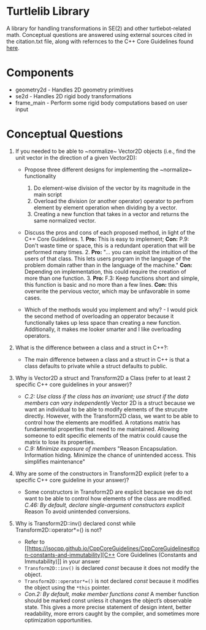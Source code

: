 # Turtlelib Library
A library for handling transformations in SE(2) and other turtlebot-related math.
Conceptual questions are answered using external sources cited in the citation.txt file, along with refernces to the C++ Core Guidelines found [here](https://isocpp.github.io/CppCoreGuidelines/CppCoreGuidelines#main). 

# Components
- geometry2d - Handles 2D geometry primitives
- se2d - Handles 2D rigid body transformations
- frame_main - Perform some rigid body computations based on user input

# Conceptual Questions
1. If you needed to be able to ~normalize~ Vector2D objects (i.e., find the unit vector in the direction of a given Vector2D):
   - Propose three different designs for implementing the ~normalize~ functionality
        1. Do element-wise division of the vector by its magnitude in the main script
        2. Overload the division (or another operator) operator to perfrom element by element operation when dividing by a vector.
        3. Creating a new function that takes in a vector and returns the same normalized vector.
   - Discuss the pros and cons of each proposed method, in light of the C++ Core Guidelines.
         1. **Pro:** This is easy to implement; **Con:** P.9: Don't waste time or space, this is a redundant operation that will be performed many times. 
         <!-- Begin Citation [2] -->
         2. **Pro:** "... you can exploit the intuition of the users of that class. This lets users program in the language of the problem domain rather than in the language of the machine." **Con:** Depending on implementation, this could require the creation of more than one function.
         <!-- End Citation [2] -->
         3. **Pro:** F.3: Keep functions short and simple, this function is basic and no more than a few lines. **Con:** this overwrite the pervious vector, which may be unfavorable in some cases.

   - Which of the methods would you implement and why?
         - I would pick the second method of overloading an opperator because it functionally takes up less space than creating a new function. Additionally, it makes me looker smarter and I like overloading operators.

2. What is the difference between a class and a struct in C++?:   <!-- Begin Citation [3] -->  
    - The main difference between a class and a struct in C++ is that a class defaults to private while a struct defaults to public.

<!-- End Citation [3] -->

3. Why is Vector2D a struct and Transform2D a Class (refer to at least 2 specific C++ core guidelines in your answer)?
   - *C.2: Use class if the class has an invariant; use struct if the data members can vary independently* Vector 2D is a struct because we want an individual to be able to modify elements of the strucutre directly. However, with the Transform2D class, we want to be able to control how the elements are modified. A rotations matrix has fundamental properties that need to me maintained. Allowing someone to edit specific elements of the matrix could cause the matrix to lose its properties. 
   - *C.9: Minimize exposure of members* "Reason Encapsulation. Information hiding. Minimize the chance of unintended access. This simplifies maintenance" 


4. Why are some of the constructors in Transform2D explicit (refer to a specific C++ core guideline in your answer)?
   - Some constructors in Transform2D are explicit because we do not want to be able to control how elements of the class are modified. *C.46: By default, declare single-argument constructors explicit* Reason To avoid unintended conversions.


5. Why is Transform2D::inv() declared const while Transform2D::operator*=() is not?
   - Refer to [[https://isocpp.github.io/CppCoreGuidelines/CppCoreGuidelines#con-constants-and-immutability][C++ Core Guidelines (Constants and Immutability)]] in your answer
   - `Transform2D::inv()` is declared *const* because it does not modify the object.
   - `Transform2D::operator*=()` is not declared *const* because it modifies the object using the `*this` pointer. 
   - *Con.2: By default, make member functions const* A member function should be marked const unless it changes the object’s observable state. This gives a more precise statement of design intent, better readability, more errors caught by the compiler, and sometimes more optimization opportunities.
